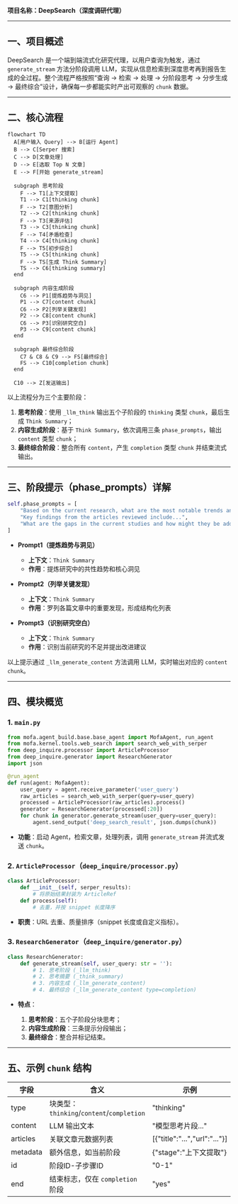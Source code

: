 **项目名称：DeepSearch（深度调研代理）**

---

## 一、项目概述

DeepSearch 是一个端到端流式化研究代理，以用户查询为触发，通过 `generate_stream` 方法分阶段调用 LLM，实现从信息检索到深度思考再到报告生成的全过程。整个流程严格按照“查询 → 检索 → 处理 → 分阶段思考 → 分步生成 → 最终综合”设计，确保每一步都能实时产出可观察的 `chunk` 数据。

---

## 二、核心流程

```mermaid
flowchart TD
  A[用户输入 Query] --> B[运行 Agent]
  B --> C[Serper 搜索]
  C --> D[文章处理]
  D --> E[选取 Top N 文章]
  E --> F[开始 generate_stream]

  subgraph 思考阶段
    F --> T1[上下文提取]
    T1 --> C1[thinking chunk]
    F --> T2[意图分析]
    T2 --> C2[thinking chunk]
    F --> T3[来源评估]
    T3 --> C3[thinking chunk]
    F --> T4[矛盾检查]
    T4 --> C4[thinking chunk]
    F --> T5[初步综合]
    T5 --> C5[thinking chunk]
    F --> TS[生成 Think Summary]
    TS --> C6[thinking summary]
  end

  subgraph 内容生成阶段
    C6 --> P1[提炼趋势与洞见]
    P1 --> C7[content chunk]
    C6 --> P2[列举关键发现]
    P2 --> C8[content chunk]
    C6 --> P3[识别研究空白]
    P3 --> C9[content chunk]
  end

  subgraph 最终综合阶段
    C7 & C8 & C9 --> FS[最终综合]
    FS --> C10[completion chunk]
  end

  C10 --> Z[发送输出]
```

以上流程分为三个主要阶段：

1. **思考阶段**：使用 `_llm_think` 输出五个子阶段的 `thinking` 类型 `chunk`，最后生成 `Think Summary`；
2. **内容生成阶段**：基于 `Think Summary`，依次调用三条 `phase_prompts`，输出 `content` 类型 `chunk`；
3. **最终综合阶段**：整合所有 `content`，产生 `completion` 类型 `chunk` 并结束流式输出。

---

## 三、阶段提示（phase\_prompts）详解

```python
self.phase_prompts = [
    "Based on the current research, what are the most notable trends and insights?",
    "Key findings from the articles reviewed include...",
    "What are the gaps in the current studies and how might they be addressed?",
]
```

* **Prompt1（提炼趋势与洞见）**

  * **上下文**：`Think Summary`
  * **作用**：提炼研究中的共性趋势和核心洞见

* **Prompt2（列举关键发现）**

  * **上下文**：`Think Summary`
  * **作用**：罗列各篇文章中的重要发现，形成结构化列表

* **Prompt3（识别研究空白）**

  * **上下文**：`Think Summary`
  * **作用**：识别当前研究的不足并提出改进建议

以上提示通过 `_llm_generate_content` 方法调用 LLM，实时输出对应的 `content` `chunk`。

---

## 四、模块概览

### 1. `main.py`

```python
from mofa.agent_build.base.base_agent import MofaAgent, run_agent
from mofa.kernel.tools.web_search import search_web_with_serper
from deep_inquire.processor import ArticleProcessor
from deep_inquire.generator import ResearchGenerator
import json

@run_agent
def run(agent: MofaAgent):
    user_query = agent.receive_parameter('user_query')
    raw_articles = search_web_with_serper(query=user_query)
    processed = ArticleProcessor(raw_articles).process()
    generator = ResearchGenerator(processed[:20])
    for chunk in generator.generate_stream(user_query=user_query):
        agent.send_output('deep_search_result', json.dumps(chunk))
```

* **功能**：启动 Agent，检索文章，处理列表，调用 `generate_stream` 并流式发送 `chunk`。

### 2. `ArticleProcessor`（`deep_inquire/processor.py`）

```python
class ArticleProcessor:
    def __init__(self, serper_results):
        # 将原始结果封装为 ArticleRef
    def process(self):
        # 去重，并按 snippet 长度降序
```

* **职责**：URL 去重、质量排序（snippet 长度或自定义指标）。

### 3. `ResearchGenerator`（`deep_inquire/generator.py`）

```python
class ResearchGenerator:
    def generate_stream(self, user_query: str = ''):
        # 1. 思考阶段 (_llm_think)
        # 2. 思考摘要 (_think_summary)
        # 3. 内容生成 (_llm_generate_content)
        # 4. 最终综合 (_llm_generate_content type=completion)
```

* **特点**：

  1. **思考阶段**：五个子阶段分块思考；
  2. **内容生成阶段**：三条提示分段输出；
  3. **最终综合**：整合并标记结束。

---

## 五、示例 `chunk` 结构

| 字段       | 含义                                    | 示例                             |
| -------- | ------------------------------------- | ------------------------------ |
| type     | 块类型：`thinking`/`content`/`completion` | "thinking"                     |
| content  | LLM 输出文本                              | "模型思考片段..."                    |
| articles | 关联文章元数据列表                             | \[{"title":"...","url":"..."}] |
| metadata | 额外信息，如当前阶段                            | {"stage":"上下文提取"}              |
| id       | 阶段ID-子步骤ID                            | "0-1"                          |
| end      | 结束标志，仅在 `completion` 阶段               | "yes"                          |

